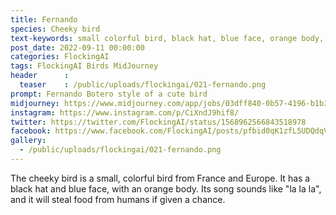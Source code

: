 ```yaml
---
title: Fernando
species: Cheeky bird
text-keywords: small colorful bird, black hat, blue face, orange body, from France and Europe. its song sounds like "la la la", will steal food from humans if given a chance
post_date: 2022-09-11 00:00:00
categories: FlockingAI
tags: FlockingAI Birds MidJourney 
header      :
  teaser    : /public/uploads/flockingai/021-fernando.png
prompt: Fernando Botero style of a cute bird
midjourney: https://www.midjourney.com/app/jobs/03dff840-0b57-4196-b1b3-fb0ef61084fc
instagram: https://www.instagram.com/p/CiXndJ9hif8/
twitter: https://twitter.com/FlockingAI/status/1568962566843518978
facebook: https://www.facebook.com/FlockingAI/posts/pfbid0qK1zfL5UDQdqVsyJ2m1qgRgvjBMgY2DmZmzLjuiJcF8Pi514DzzSbehyohZuW99xl
gallery: 
  - /public/uploads/flockingai/021-fernando.png
---
```


The cheeky bird is a small, colorful bird from France and Europe. It has a black hat and blue face, with an orange body. Its song sounds like "la la la", and it will steal food from humans if given a chance.

